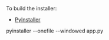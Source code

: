 To build the installer:
- [PyInstaller](https://pyinstaller.org/)

pyinstaller --onefile --windowed app.py
